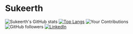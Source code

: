 # Sukeerth
![Sukeerth's GitHub stats](https://github-readme-stats.vercel.app/api?username=Sukeerth-v9474&show_icons=true&theme=dark)
[![Top Langs](https://github-readme-stats.vercel.app/api/top-langs/?username=Sukeerth-v9474&layout=compact)](https://github.com/yourusername)
![Your Contributions](https://img.shields.io/github/contributions/Sukeerth-v9474/year)
![GitHub followers](https://img.shields.io/github/followers/Sukeerth-v9474?label=Followers&style=social)
[![LinkedIn](https://img.shields.io/badge/LinkedIn-Connect-blue)](https://www.linkedin.com/in/sukeerth-ramkumar-013300214/)
